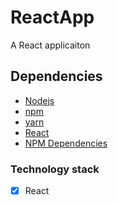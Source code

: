 # ReactApp

A React applicaiton

## Dependencies

- [Nodejs](http://nodejs.org/)
- [npm](http://www.npmjs.com/)
- [yarn](https://yarnpkg.com)
- [React](https://facebook.github.io/react/)
- [NPM Dependencies](package.json)


### Technology stack

- [x] React
